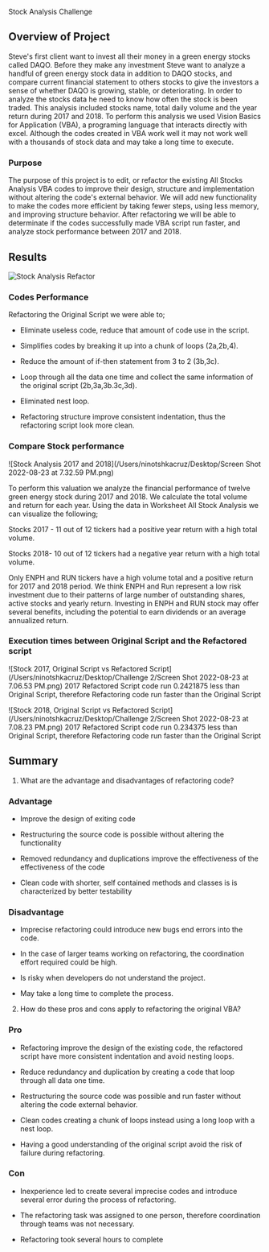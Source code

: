  Stock Analysis Challenge

## Overview of Project 

Steve's first client want to invest all their money in a green energy stocks called DAQO. Before they make any investment Steve want to analyze a handful of green energy stock data in addition to DAQO stocks, and  compare current financial statement to others stocks to give the investors a sense of whether DAQO is growing, stable, or deteriorating. In order to analyze the stocks data he need to know how often the stock is been traded.  This analysis included stocks name, total daily volume and the year return during 2017 and 2018. To perform this analysis we used Vision Basics for Application (VBA), a programing language that interacts directly with excel. Although the codes created in VBA work well it may not work well with a thousands of stock data and may take a long time to execute.

### Purpose

The purpose of this project is to edit, or refactor the existing All Stocks Analysis VBA codes to improve their design, structure and implementation without altering the code's external behavior. We will add new functionality to make the codes more efficient by taking fewer steps, using less memory, and improving structure behavior. After refactoring we will be able to determinate if the codes successfully made VBA script run faster, and analyze stock performance between 2017 and 2018.


## Results

![Stock Analysis Refactor](images/ScreenShot2022-08-23at7.50.25PM.png)

### Codes Performance

Refactoring the Original Script we were able to;

- Eliminate useless code, reduce that amount of code use in the script.

- Simplifies codes by breaking it up into a chunk of loops (2a,2b,4).

- Reduce the amount of if-then statement from 3 to 2 (3b,3c).

- Loop through all the data one time and collect the same information of the original script (2b,3a,3b.3c,3d).

- Eliminated nest loop. 

- Refactoring structure improve consistent indentation, thus the refactoring script look more clean.


### Compare Stock performance 

![Stock Analysis 2017 and 2018](/Users/ninotshkacruz/Desktop/Screen Shot 2022-08-23 at 7.32.59 PM.png)

To perform this valuation we analyze the financial performance of twelve green energy stock during 2017 and 2018. We calculate the total volume and return for each year. Using the data in Worksheet All Stock Analysis we can visualize the following;

Stocks 2017 -  11 out of 12 tickers had a positive year return with a high total volume.

Stocks 2018- 10 out of 12 tickers had a negative year return with a high total volume.

Only ENPH and RUN tickers have a high volume total and a positive return for 2017 and 2018 period. We think ENPH and Run represent a low risk investment due to their patterns of large number of outstanding shares,  active stocks and yearly return. Investing in ENPH and RUN stock may offer several benefits, including the potential to earn dividends or an average annualized return.


### Execution times between Original Script and the Refactored script

![Stock 2017, Original Script vs Refactored Script](/Users/ninotshkacruz/Desktop/Challenge 2/Screen Shot 2022-08-23 at 7.06.53 PM.png)
2017 Refactored Script code run 0.2421875 less than Original Script, therefore Refactoring code run faster than the Original Script


![Stock 2018, Original Script vs Refactored Script](/Users/ninotshkacruz/Desktop/Challenge 2/Screen Shot 2022-08-23 at 7.08.23 PM.png)
2017 Refactored Script code run 0.234375 less than Original Script, therefore Refactoring code run faster than the Original Script


## Summary

1. What are the advantage and disadvantages of refactoring code?

### Advantage 

- Improve the design of exiting code

- Restructuring the source code is possible without altering the functionality

- Removed redundancy and duplications improve the effectiveness of the effectiveness of the code

- Clean code with shorter, self contained methods and classes is is characterized by better testability

### Disadvantage  

- Imprecise refactoring could introduce new bugs end errors into the code.

- In the case of larger teams working on refactoring, the coordination effort required could be high.

- Is risky when developers do not understand the project.

- May take a long time to complete the process.


2. How do these pros and cons apply to refactoring the original VBA?

### Pro 

- Refactoring improve the design of the existing code, the refactored script have more consistent indentation and avoid nesting loops. 

- Reduce redundancy and duplication by creating a code that loop through all data one time.

- Restructuring the source code was possible and run faster without altering the code external behavior.

- Clean codes creating a chunk of loops instead using a long loop with a nest loop.

- Having a good understanding of the original script avoid the risk of failure during refactoring.

### Con

- Inexperience led to create several imprecise codes and introduce several error during the process of refactoring.

- The refactoring task was assigned to one person, therefore coordination through teams was not necessary.

- Refactoring took several hours to complete




